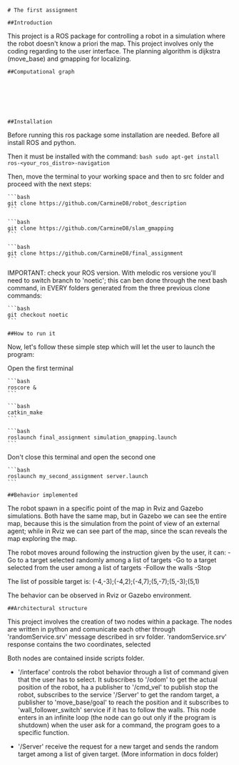 
	# The first assignment

	##Introduction
	
This project is a ROS package for controlling a robot in a simulation where the robot doesn't know a priori the map.
This project involves only the coding regarding to the user interface.
The planning algorithm is dijkstra (move_base) and gmapping for localizing.

	##Computational graph







	##Installation

Before running this ros package some installation are needed.
Before all install ROS and python.

Then it must be installed  with the command:
	```bash
	sudo apt-get install ros-<your_ros_distro>-navigation
	```

Then, move the terminal to your working space and then to src folder and proceed with the next steps:

	```bash
	git clone https://github.com/CarmineD8/robot_description
	```

	```bash
	git clone https://github.com/CarmineD8/slam_gmapping
	```

	```bash
	git clone https://github.com/CarmineD8/final_assignment
	```

IMPORTANT: check your ROS version. With melodic ros versione you'll need to switch branch to 'noetic'; this can ben done through the next bash command, in EVERY folders generated from the three previous clone commands:

	```bash
	git checkout noetic
	```

	##How to run it

Now, let's follow these simple step which will let the user to launch the program:

Open the first terminal

	```bash
	roscore &
	```

	```bash
	catkin_make
	```

	```bash
	roslaunch final_assignment simulation_gmapping.launch
	```

Don't close this terminal and open the second one

	```bash
	roslaunch my_second_assignment server.launch
	```

	##Behavior implemented

The robot spawn in a specific point of the map in Rviz and Gazebo simulations.
Both have the same map, but in Gazebo we can see the entire map, because this is the simulation from the point of view of an external agent; while in Rviz we can see part of the map, since the scan reveals the map exploring the map.

The robot moves around following the instruction given by the user, it can:
-Go to a target selected randomly among a list of targets
-Go to a target selected from the user among a list of targets 
-Follow the walls
-Stop

The list of possible target is: (-4,-3);(-4,2);(-4,7);(5,-7);(5,-3);(5,1)

The behavior can be observed in Rviz or Gazebo environment.

	##Architectural structure

This project involves the creation of two nodes within a package.
The nodes are written in python and comunicate each other through 'randomService.srv' message described in srv folder.
'randomService.srv' response contains the two coordinates, selected 

Both nodes are contained inside scripts folder.
- '/interface' controls the robot behavior through a list of command given that the user has to select. 
It subscribes to '/odom' to get the actual position of the robot, ha a publisher to '/cmd_vel' to publish stop the robot, subscribes to the service '/Server' to get the random target, a publisher to 'move_base/goal' to reach the position and  it subscribes to 'wall_follower_switch' service if it has to follow the walls.
This node enters in an infinite loop (the node can go out only if the program is shutdown) when the user ask for a command, the program goes to a specific function.

- '/Server' receive the request for a new target and sends the random target among a list of given target.
(More information in docs folder)



















